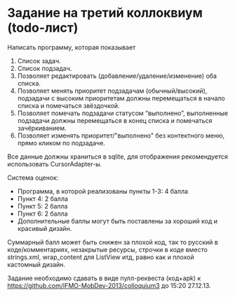 Задание на третий коллоквиум (todo-лист)
===========
Написать программу, которая показывает<br>
1. Список задач.<br>
2. Список подзадач.<br>
3. Позволяет редактировать (добавление/удаление/изменение) оба списка.<br>
4. Позволяет менять приоритет подзадачам (обычный/высокий), подзадачи с высоким приоритетам должны перемещаться в начало списка и помечаться звёздочкой.<br>
5. Позволяет помечать подзадачи статусом “выполнено”, выполненные подзадачи должны перемещаться в конец списка и помечаться зачёркиванием.<br>
6. Позволяет изменять приоритет/"выполнено" без контектного меню, прямо кликом по подзадаче.<br>

Все данные должны храниться в sqlite, для отображения рекомендуется использовать CursorAdapter-ы.

 
Система оценок:
- Программа, в которой реализованы пункты 1-3: 4 балла
- Пункт 4: 2 балла
- Пункт 5: 2 балла
- Пункт 6: 2 балла
- Дополнительные баллы могут быть поставлены за хороший код и красивый дизайн.
 
Суммарный балл может быть снижен за плохой код, так то русский в коде/комментариях, незакрытые ресурсы, строчки в коде вместо strings.xml, wrap_content для ListView итд, равно как и плохой кастомный дизайн.

Задание необходимо сдавать в виде пулл-реквеста (код+apk) к https://github.com/IFMO-MobDev-2013/colloquium3 до 15:20 27.12.13.
